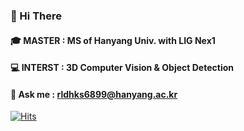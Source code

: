 ### 👋 Hi There 

#### 🎓 MASTER : MS of Hanyang Univ. with LIG Nex1
#### 💻 INTERST : 3D Computer Vision & Object Detection

#### 💬 Ask me : rldhks6899@hanyang.ac.kr
[![Hits](https://hits.seeyoufarm.com/api/count/incr/badge.svg?url=https%3A%2F%2Fgithub.com%2Fhttps%3A%2F%2Fgithub.com%2Frldhkstopic&count_bg=%23363636&title_bg=%23FF2B2B&icon=apachemaven.svg&icon_color=%23FFFFFF&title=&edge_flat=true)](https://hits.seeyoufarm.com)
